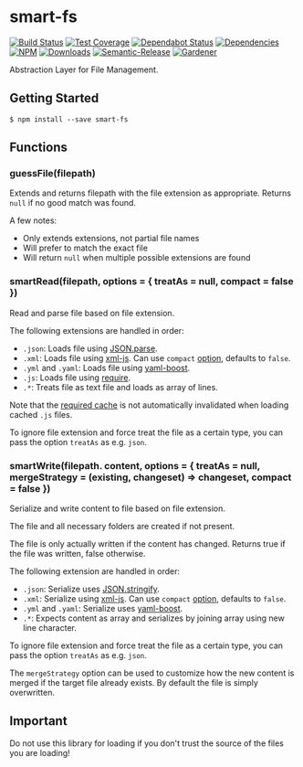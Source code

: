 # smart-fs

[![Build Status](https://circleci.com/gh/blackflux/smart-fs.png?style=shield)](https://circleci.com/gh/blackflux/smart-fs)
[![Test Coverage](https://img.shields.io/coveralls/blackflux/smart-fs/master.svg)](https://coveralls.io/github/blackflux/smart-fs?branch=master)
[![Dependabot Status](https://api.dependabot.com/badges/status?host=github&repo=blackflux/smart-fs)](https://dependabot.com)
[![Dependencies](https://david-dm.org/blackflux/smart-fs/status.svg)](https://david-dm.org/blackflux/smart-fs)
[![NPM](https://img.shields.io/npm/v/smart-fs.svg)](https://www.npmjs.com/package/smart-fs)
[![Downloads](https://img.shields.io/npm/dt/smart-fs.svg)](https://www.npmjs.com/package/smart-fs)
[![Semantic-Release](https://github.com/blackflux/js-gardener/blob/master/assets/icons/semver.svg)](https://github.com/semantic-release/semantic-release)
[![Gardener](https://github.com/blackflux/js-gardener/blob/master/assets/badge.svg)](https://github.com/blackflux/js-gardener)

Abstraction Layer for File Management.

## Getting Started

    $ npm install --save smart-fs

## Functions

### guessFile(filepath)

Extends and returns filepath with the file extension as appropriate. Returns `null` if no good match was found.

A few notes:
  - Only extends extensions, not partial file names
  - Will prefer to match the exact file
  - Will return `null` when multiple possible extensions are found

### smartRead(filepath, options = { treatAs = null, compact = false })

Read and parse file based on file extension.

The following extensions are handled in order:

- `.json`: Loads file using [JSON.parse](https://developer.mozilla.org/en-US/docs/Web/JavaScript/Reference/Global_Objects/JSON/parse).
- `.xml`: Loads file using [xml-js](https://github.com/nashwaan/xml-js). Can use `compact` [option](https://github.com/nashwaan/xml-js#compact-vs-non-compact), defaults to `false`.
- `.yml` and `.yaml`: Loads file using [yaml-boost](https://github.com/blackflux/yaml-boost).
- `.js`: Loads file using [require](https://nodejs.org/api/modules.html#modules_require_id).
- `.*`: Treats file as text file and loads as array of lines.

Note that the [required cache](https://nodejs.org/api/modules.html#modules_require_cache) is not automatically invalidated when loading cached `.js` files.

To ignore file extension and force treat the file as a certain type, you can pass the option `treatAs` as e.g. `json`.

### smartWrite(filepath. content, options = { treatAs = null, mergeStrategy = (existing, changeset) => changeset, compact = false })

Serialize and write content to file based on file extension.

The file and all necessary folders are created if not present.

The file is only actually written if the content has changed. 
Returns true if the file was written, false otherwise.

The following extension are handled in order:

- `.json`: Serialize uses [JSON.stringify](https://developer.mozilla.org/en-US/docs/Web/JavaScript/Reference/Global_Objects/JSON/stringify).
- `.xml`: Serialize using [xml-js](https://github.com/nashwaan/xml-js). Can use `compact` [option](https://github.com/nashwaan/xml-js#compact-vs-non-compact), defaults to `false`.
- `.yml` and `.yaml`: Serialize uses [yaml-boost](https://github.com/blackflux/yaml-boost).
- `.*`: Expects content as array and serializes by joining array using new line character.

To ignore file extension and force treat the file as a certain type, you can pass the option `treatAs` as e.g. `json`.

The `mergeStrategy` option can be used to customize how the new content is merged if the target file already exists.
By default the file is simply overwritten.

## Important

Do not use this library for loading if you don't trust the source of the files you are loading!
